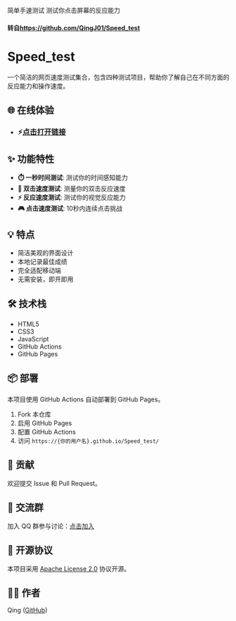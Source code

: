 简单手速测试
测试你点击屏幕的反应能力
#### 转自<https://github.com/QingJ01/Speed_test>
# Speed_test

一个简洁的网页速度测试集合，包含四种测试项目，帮助你了解自己在不同方面的反应能力和操作速度。

## 🌐 在线体验

- ### ⚡[点击打开链接](../others/Speedtest/index.html)

## ✨ 功能特性

- **⏱️ 一秒时间测试**: 测试你的时间感知能力
- **🎯 双击速度测试**: 测量你的双击反应速度
- **⚡ 反应速度测试**: 测试你的视觉反应能力
- **🎮 点击速度测试**: 10秒内连续点击挑战

## 💡 特点

- 简洁美观的界面设计
- 本地记录最佳成绩
- 完全适配移动端
- 无需安装，即开即用

## 🛠️ 技术栈

- HTML5
- CSS3
- JavaScript
- GitHub Actions
- GitHub Pages

## 📦 部署

本项目使用 GitHub Actions 自动部署到 GitHub Pages。

1. Fork 本仓库
2. 启用 GitHub Pages
3. 配置 GitHub Actions
4. 访问 `https://{你的用户名}.github.io/Speed_test/`

## 🤝 贡献

欢迎提交 Issue 和 Pull Request。

## 💬 交流群

加入 QQ 群参与讨论：[点击加入](https://qm.qq.com/cgi-bin/qm/qr?k=_zl1BuggcGnu1s6m9DFJYFSTetrnVS20&jump_from=webapi&authKey=2bjeQbKBlzID/yr1csyT7D8GyX25Lv8m136SwvHPK2J3viEEV/OT4Fh6Ij1K4fWj)

## 📄 开源协议

本项目采用 [Apache License 2.0](LICENSE) 协议开源。

## 👨‍💻 作者

Qing ([GitHub](https://github.com/QingJ01))

